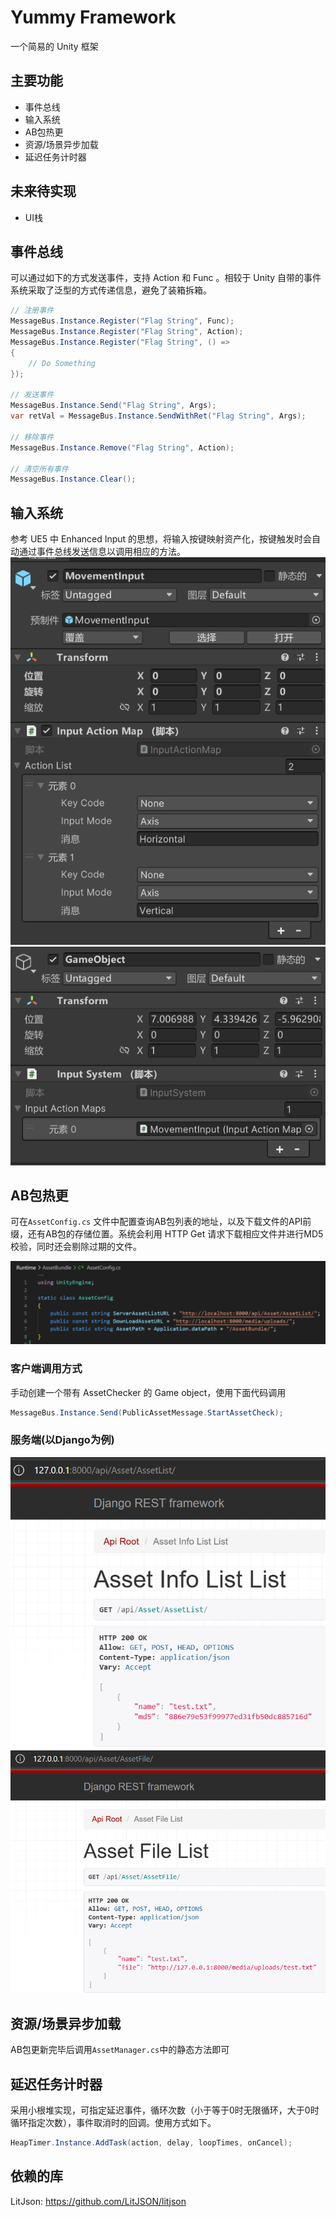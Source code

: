 # Yummy Framework
一个简易的 Unity 框架

## 主要功能
- 事件总线
- 输入系统
- AB包热更
- 资源/场景异步加载
- 延迟任务计时器
  
## 未来待实现
- UI栈

## 事件总线
可以通过如下的方式发送事件，支持 Action 和 Func 。相较于 Unity 自带的事件系统采取了泛型的方式传递信息，避免了装箱拆箱。

```c#
// 注册事件
MessageBus.Instance.Register("Flag String", Func);
MessageBus.Instance.Register("Flag String", Action);
MessageBus.Instance.Register("Flag String", () =>
{
    // Do Something
});

// 发送事件
MessageBus.Instance.Send("Flag String", Args);
var retVal = MessageBus.Instance.SendWithRet("Flag String", Args);

// 移除事件
MessageBus.Instance.Remove("Flag String", Action);

// 清空所有事件
MessageBus.Instance.Clear();
```

## 输入系统
参考 UE5 中 Enhanced Input 的思想，将输入按键映射资产化，按键触发时会自动通过事件总线发送信息以调用相应的方法。
![](2023-08-23-16-57-23.png)
![](2023-08-23-16-59-12.png)

## AB包热更
可在`AssetConfig.cs` 文件中配置查询AB包列表的地址，以及下载文件的API前缀，还有AB包的存储位置。系统会利用 HTTP Get 请求下载相应文件并进行MD5校验，同时还会剔除过期的文件。

![](2023-08-23-17-03-06.png)

### 客户端调用方式
手动创建一个带有 AssetChecker 的 Game object，使用下面代码调用
```c#
MessageBus.Instance.Send(PublicAssetMessage.StartAssetCheck);
```

### 服务端(以Django为例)
![](2023-08-23-17-06-19.png)
![](2023-08-23-17-06-37.png)

## 资源/场景异步加载
AB包更新完毕后调用`AssetManager.cs`中的静态方法即可

## 延迟任务计时器
采用小根堆实现，可指定延迟事件，循环次数（小于等于0时无限循环，大于0时循环指定次数），事件取消时的回调。使用方式如下。

```c#
HeapTimer.Instance.AddTask(action, delay, loopTimes, onCancel);
```

## 依赖的库
LitJson: https://github.com/LitJSON/litjson